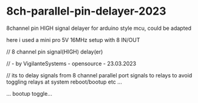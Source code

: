 # 8ch-parallel-pin-delayer-2023
 8channel pin HIGH signal delayer
for arduino style mcu, could be adapted

here i used a mini pro 5V 16MHz setup with 8 IN/OUT

// 8 channel pin signal(HIGH) delay(er)

// - by VigilanteSystems - opensource - 23.03.2023

// its to delay signals from 8 channel parallel port signals to relays to avoid toggling relays at system reboot/bootup etc ...

... bootup toggle...
